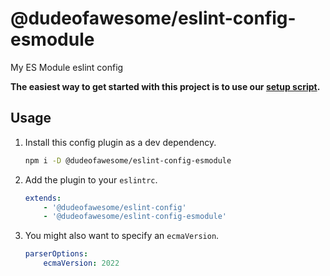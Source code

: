 # @dudeofawesome/eslint-config-esmodule

My ES Module eslint config

**The easiest way to get started with this project is to use our [setup script](https://www.npmjs.com/package/@dudeofawesome/create-configs).**

## Usage

1. Install this config plugin as a dev dependency.

    ```sh
    npm i -D @dudeofawesome/eslint-config-esmodule
    ```

1. Add the plugin to your `eslintrc`.

    ```yaml
    extends:
        - '@dudeofawesome/eslint-config'
        - '@dudeofawesome/eslint-config-esmodule'
    ```

1. You might also want to specify an `ecmaVersion`.

    ```yaml
    parserOptions:
        ecmaVersion: 2022
    ```

